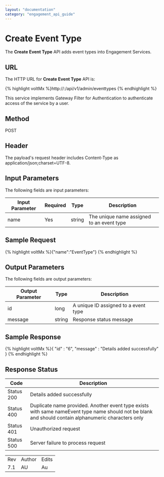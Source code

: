 ```yaml
---
layout: "documentation"
category: "engagement_api_guide"
---
```

                            


Create Event Type
=================

The **Create Event Type** API adds event types into Engagement Services.

URL
---

The HTTP URL for **Create Event Type** API is:

{% highlight voltMx %}http://<host>:<port>/api/v1/admin/eventtypes
{% endhighlight %}

This service implements Gateway Filter for Authentication to authenticate access of the service by a user.

Method
------

POST

Header
------

The payload's request header includes Content-Type as application/json;charset=UTF-8.

Input Parameters
----------------

The following fields are input parameters:

  
| Input Parameter | Required | Type | Description |
| --- | --- | --- | --- |
| name | Yes | string | The unique name assigned to an event type |

Sample Request
--------------

{% highlight voltMx %}{"name":"EventType"}
{% endhighlight %}

Output Parameters
-----------------

The following fields are output parameters:

  
| Output Parameter | Type | Description |
| --- | --- | --- |
| id | long | A unique ID assigned to a event type |
| message | string | Response status message |

Sample Response
---------------

{% highlight voltMx %}{
  "id" : "6",
  "message" : "Details added successfully"
}
{% endhighlight %}

Response Status
---------------

  
| Code | Description |
| --- | --- |
| Status 200 | Details added successfully |
| Status 400 | Duplicate name provided. Another event type exists with same nameEvent type name should not be blank and should contain alphanumeric characters only |
| Status 401 | Unauthorized request |
| Status 500 | Server failure to process request |

<table class="TableStyle-RevisionTable" cellspacing="0" style="margin-left: 0;margin-right: auto;mc-table-style: url('../Resources/TableStyles/RevisionTable.css');" data-mc-conditions="Default.HTML"><colgroup><col class="TableStyle-RevisionTable-Column-Column1"> <col class="TableStyle-RevisionTable-Column-Column1"> <col class="TableStyle-RevisionTable-Column-Column1"></colgroup><tbody><tr class="TableStyle-RevisionTable-Body-Body1"><td class="TableStyle-RevisionTable-BodyE-Column1-Body1">Rev</td><td class="TableStyle-RevisionTable-BodyE-Column1-Body1">Author</td><td class="TableStyle-RevisionTable-BodyD-Column1-Body1">Edits</td></tr><tr class="TableStyle-RevisionTable-Body-Body1"><td class="TableStyle-RevisionTable-BodyB-Column1-Body1">7.1</td><td class="TableStyle-RevisionTable-BodyB-Column1-Body1">AU</td><td class="TableStyle-RevisionTable-BodyA-Column1-Body1">Au</td></tr></tbody></table>
